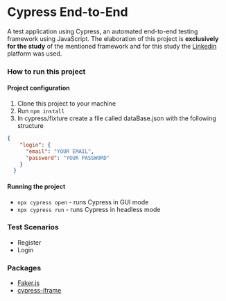 # Cypress End-to-End
A test application using Cypress, an automated end-to-end testing framework using JavaScript.
The elaboration of this project is **exclusively for the study** of the mentioned framework and for this study the [Linkedin](http://www.linkedin.com/ "Linkedin") platform was used.

### How to run this project
#### Project configuration
1. Clone this project to your machine
2. Run `npm install`
3. In cypress/fixture create a file called dataBase.json with the following structure
```json
{
    "login": {
      "email": "YOUR EMAIL",
      "password": "YOUR PASSWORD"
    }
  }
```

#### Running the project
- `npx cypress open` - runs Cypress in GUI mode
- `npx cypress run` - runs Cypress in headless mode

### Test Scenarios
- Register
- Login

### Packages
- [Faker.js](https://www.npmjs.com/package/Faker)
- [cypress-iframe](https://www.npmjs.com/package/cypress-iframe)
